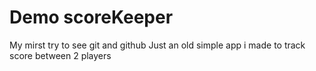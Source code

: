 # Demo scoreKeeper

My mirst try to see git and github
Just an old simple app i made to track score between 2 players
